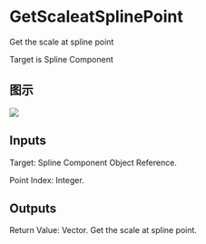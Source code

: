 # GetScaleatSplinePoint

Get the scale at spline point

Target is Spline Component

## 图示

![]($-20221218-21005936.png)

## Inputs

Target: Spline Component Object Reference.

Point Index: Integer.  

## Outputs

Return Value: Vector. Get the scale at spline point.

